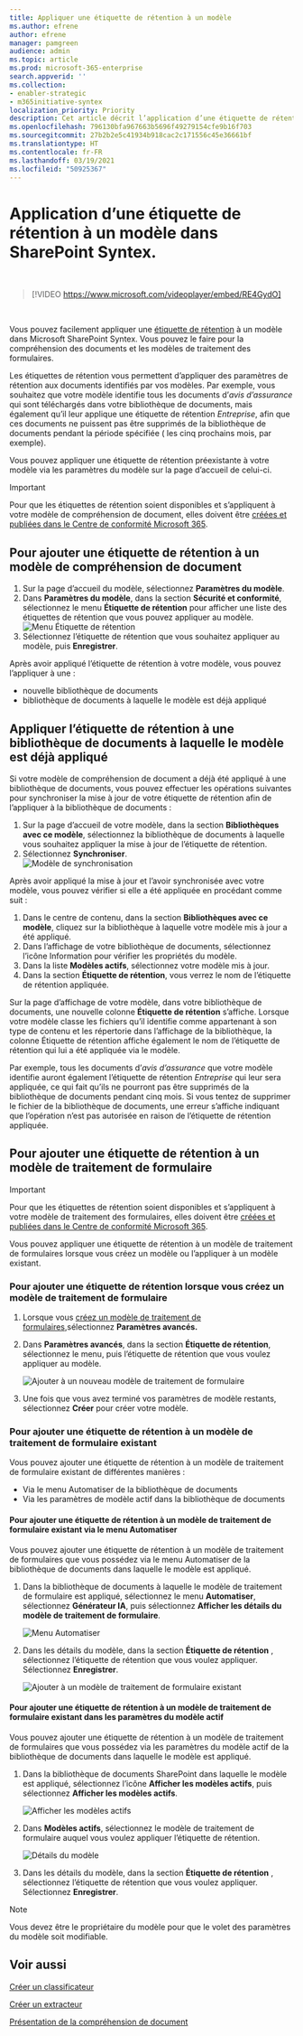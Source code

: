 ```yaml
---
title: Appliquer une étiquette de rétention à un modèle
ms.author: efrene
author: efrene
manager: pamgreen
audience: admin
ms.topic: article
ms.prod: microsoft-365-enterprise
search.appverid: ''
ms.collection:
- enabler-strategic
- m365initiative-syntex
localization_priority: Priority
description: Cet article décrit l’application d’une étiquette de rétention à un modèle dans SharePoint Syntex
ms.openlocfilehash: 796130bfa967663b5696f49279154cfe9b16f703
ms.sourcegitcommit: 27b2b2e5c41934b918cac2c171556c45e36661bf
ms.translationtype: HT
ms.contentlocale: fr-FR
ms.lasthandoff: 03/19/2021
ms.locfileid: "50925367"
---
```

# <a name="apply-a-retention-label-to-a-model-in-sharepoint-syntex"></a>Application d’une étiquette de rétention à un modèle dans SharePoint Syntex.

</br>

> [!VIDEO https://www.microsoft.com/videoplayer/embed/RE4GydO]  

</br>


Vous pouvez facilement appliquer une [étiquette de rétention](../compliance/retention.md) à un modèle dans Microsoft SharePoint Syntex. Vous pouvez le faire pour la compréhension des documents et les modèles de traitement des formulaires.

Les étiquettes de rétention vous permettent d’appliquer des paramètres de rétention aux documents identifiés par vos modèles.  Par exemple, vous souhaitez que votre modèle identifie tous les documents d’*avis d’assurance* qui sont téléchargés dans votre bibliothèque de documents, mais également qu’il leur applique une étiquette de rétention *Entreprise*, afin que ces documents ne puissent pas être supprimés de la bibliothèque de documents pendant la période spécifiée ( les cinq prochains mois, par exemple).

Vous pouvez appliquer une étiquette de rétention préexistante à votre modèle via les paramètres du modèle sur la page d’accueil de celui-ci. 

> [!Important]
> Pour que les étiquettes de rétention soient disponibles et s’appliquent à votre modèle de compréhension de document, elles doivent être [créées et publiées dans le Centre de conformité Microsoft 365](../compliance/create-apply-retention-labels.md#how-to-create-and-publish-retention-labels).

## <a name="to-add-a-retention-label-to-a-document-understanding-model"></a>Pour ajouter une étiquette de rétention à un modèle de compréhension de document

1. Sur la page d’accueil du modèle, sélectionnez **Paramètres du modèle**.</br>
2. Dans **Paramètres du modèle**, dans la section **Sécurité et conformité**, sélectionnez le menu **Étiquette de rétention** pour afficher une liste des étiquettes de rétention que vous pouvez appliquer au modèle.</br>
 ![Menu Étiquette de rétention](../media/content-understanding/retention-labels-menu.png)</br> 
3. Sélectionnez l’étiquette de rétention que vous souhaitez appliquer au modèle, puis **Enregistrer**.</br>

Après avoir appliqué l’étiquette de rétention à votre modèle, vous pouvez l’appliquer à une :
- nouvelle bibliothèque de documents
- bibliothèque de documents à laquelle le modèle est déjà appliqué
 
## <a name="apply-the-retention-label-to-a-document-library-to-which-the-model-is-already-applied"></a>Appliquer l’étiquette de rétention à une bibliothèque de documents à laquelle le modèle est déjà appliqué

Si votre modèle de compréhension de document a déjà été appliqué à une bibliothèque de documents, vous pouvez effectuer les opérations suivantes pour synchroniser la mise à jour de votre étiquette de rétention afin de l’appliquer à la bibliothèque de documents :</br>

1. Sur la page d’accueil de votre modèle, dans la section **Bibliothèques avec ce modèle**, sélectionnez la bibliothèque de documents à laquelle vous souhaitez appliquer la mise à jour de l’étiquette de rétention. </br> 
2. Sélectionnez **Synchroniser**. </br>
 ![Modèle de synchronisation](../media/content-understanding/sync-model.png)</br> 


Après avoir appliqué la mise à jour et l’avoir synchronisée avec votre modèle, vous pouvez vérifier si elle a été appliquée en procédant comme suit :

1. Dans le centre de contenu, dans la section **Bibliothèques avec ce modèle**, cliquez sur la bibliothèque à laquelle votre modèle mis à jour a été appliqué. </br>
2. Dans l’affichage de votre bibliothèque de documents, sélectionnez l’icône Information pour vérifier les propriétés du modèle.</br>  
3. Dans la liste **Modèles actifs**, sélectionnez votre modèle mis à jour.</br>
4. Dans la section **Étiquette de rétention**, vous verrez le nom de l’étiquette de rétention appliquée.</br>


Sur la page d’affichage de votre modèle, dans votre bibliothèque de documents, une nouvelle colonne **Étiquette de rétention** s’affiche.  Lorsque votre modèle classe les fichiers qu’il identifie comme appartenant à son type de contenu et les répertorie dans l’affichage de la bibliothèque, la colonne Étiquette de rétention affiche également le nom de l’étiquette de rétention qui lui a été appliquée via le modèle.


Par exemple, tous les documents d’*avis d’assurance* que votre modèle identifie auront également l’étiquette de rétention *Entreprise* qui leur sera appliquée, ce qui fait qu’ils ne pourront pas être supprimés de la bibliothèque de documents pendant cinq mois. Si vous tentez de supprimer le fichier de la bibliothèque de documents, une erreur s’affiche indiquant que l’opération n’est pas autorisée en raison de l’étiquette de rétention appliquée.

## <a name="to-add-a-retention-label-to-a-form-processing-model"></a>Pour ajouter une étiquette de rétention à un modèle de traitement de formulaire

> [!Important]
> Pour que les étiquettes de rétention soient disponibles et s’appliquent à votre modèle de traitement des formulaires, elles doivent être [créées et publiées dans le Centre de conformité Microsoft 365](../compliance/create-apply-retention-labels.md#how-to-create-and-publish-retention-labels).

Vous pouvez appliquer une étiquette de rétention à un modèle de traitement de formulaires lorsque vous créez un modèle ou l’appliquer à un modèle existant.

### <a name="to-add-a-retention-label-when-you-create-a-form-processing-model"></a>Pour ajouter une étiquette de rétention lorsque vous créez un modèle de traitement de formulaire

1. Lorsque vous [créez un modèle de traitement de formulaires,](./create-a-form-processing-model.md)sélectionnez <b>Paramètres avancés.</b>
2. Dans <b>Paramètres avancés</b>, dans la section <b>Étiquette de rétention</b>, sélectionnez le menu, puis l’étiquette de rétention que vous voulez appliquer au modèle.</b>

 
     ![Ajouter à un nouveau modèle de traitement de formulaire](../media/content-understanding/retention-label-forms.png)</br>

3.  Une fois que vous avez terminé vos paramètres de modèle restants, sélectionnez <b>Créer</b> pour créer votre modèle.

### <a name="to-add-a-retention-label-to-an-existing-form-processing-model"></a>Pour ajouter une étiquette de rétention à un modèle de traitement de formulaire existant

Vous pouvez ajouter une étiquette de rétention à un modèle de traitement de formulaire existant de différentes manières :
- Via le menu Automatiser de la bibliothèque de documents
- Via les paramètres de modèle actif dans la bibliothèque de documents 


#### <a name="to-add-a-retention-label-to-an-existing-form-processing-model-through-the-automate-menu"></a>Pour ajouter une étiquette de rétention à un modèle de traitement de formulaire existant via le menu Automatiser

Vous pouvez ajouter une étiquette de rétention à un modèle de traitement de formulaires que vous possédez via le menu Automatiser de la bibliothèque de documents dans laquelle le modèle est appliqué.


1. Dans la bibliothèque de documents à laquelle le modèle de traitement de formulaire est appliqué, sélectionnez le menu <b>Automatiser</b>, sélectionnez <b>Générateur IA</b>, puis sélectionnez <b>Afficher les détails du modèle de traitement de formulaire</b>.

   ![Menu Automatiser](../media/content-understanding/automate-menu.png)</br>

2. Dans les détails du modèle, dans la section <b>Étiquette de rétention</b> , sélectionnez l’étiquette de rétention que vous voulez appliquer.  Sélectionnez <b>Enregistrer</b>.

     ![Ajouter à un modèle de traitement de formulaire existant](../media/content-understanding/retention-label-model-details.png)</br> 

#### <a name="to-add-a-retention-label-to-an-existing-form-processing-model-in-the-active-model-settings"></a>Pour ajouter une étiquette de rétention à un modèle de traitement de formulaire existant dans les paramètres du modèle actif

Vous pouvez ajouter une étiquette de rétention à un modèle de traitement de formulaires que vous possédez via les paramètres du modèle actif de la bibliothèque de documents dans laquelle le modèle est appliqué.

1. Dans la bibliothèque de documents SharePoint dans laquelle le modèle est appliqué, sélectionnez l’icône <b>Afficher les modèles actifs</b>, puis sélectionnez <b>Afficher les modèles actifs</b>.</b>

   ![Afficher les modèles actifs](../media/content-understanding/info-du.png)</br> 

2. Dans <b>Modèles actifs</b>, sélectionnez le modèle de traitement de formulaire auquel vous voulez appliquer l’étiquette de rétention.

     ![Détails du modèle](../media/content-understanding/retention-label-model-details.png)</br> 


3. Dans les détails du modèle, dans la section <b>Étiquette de rétention</b> , sélectionnez l’étiquette de rétention que vous voulez appliquer.  Sélectionnez <b>Enregistrer</b>.

> [!NOTE]
> Vous devez être le propriétaire du modèle pour que le volet des paramètres du modèle soit modifiable. 


## <a name="see-also"></a>Voir aussi
[Créer un classificateur](create-a-classifier.md)

[Créer un extracteur](create-an-extractor.md)

[Présentation de la compréhension de document](document-understanding-overview.md)